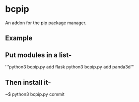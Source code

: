 # bcpip
An addon for the pip package manager.

## Example

## Put modules in a list-
'''python3 bcpip.py add flask
   python3 bcpip.py add panda3d'''

## Then install it-
~$ python3 bcpip.py commit
